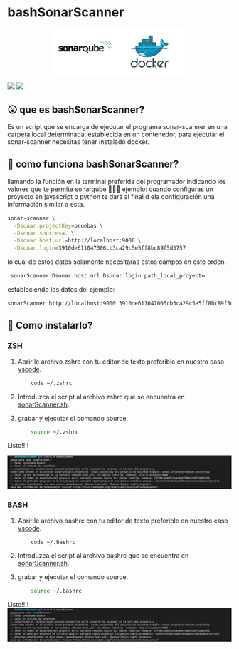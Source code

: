 # bashSonarScanner

<p align="center">
  <img width="300px" src="./imagenes/sonarDocker.png">
</p>

[![](https://vistr.dev/badge?repo=bogarin.bogarin&corners=square)](https://github.com/Elfocrash/vistr.dev)
[![](https://img.shields.io/badge/-@bogarin-%23181717?style=flat-square&logo=github)](https://github.com/bogarin)

## :open_mouth:  que es bashSonarScanner?

Es un script que se encarga de ejecutar el programa sonar-scanner en una carpeta local determinada, establecida en un contenedor, para ejecutar el sonar-scanner necesitas tener instalado docker.

## :thinking: como funciona bashSonarScanner?

llamando la función en la terminal preferida del programador indicando los valores que te permite sonarqube 🧑🏿‍💻 ejemplo:
cuando configuras un proyecto en javascript o python te dará al final d ela configuración una información similar a esta.

```bash
sonar-scanner \
  -Dsonar.projectKey=pruebas \
  -Dsonar.sources=. \
  -Dsonar.host.url=http://localhost:9000 \
  -Dsonar.login=3910de611047006cb3ca29c5e5ff8bc89f5d3757

```

lo cual de estos datos solamente necesitaras estos campos en este orden.

```bash
 sonarScanner Dsonar.host.url Dsonar.login path_local_proyecto

```

estableciendo los datos del ejemplo:

```bash
sonarScanner http://localhost:9000 3910de611047006cb3ca29c5e5ff8bc89f5d3757 /pathlocal/proyecto

```

## :mechanical_arm: Como instalarlo?

### [ZSH](https://github.com/ohmyzsh/ohmyzsh/wiki/Installing-ZSH)

1. Abrir le archivo zshrc con tu editor de texto preferible en nuestro caso [vscode](https://code.visualstudio.com/).

    ```bash
        code ~/.zshrc
    ```

2. Introduzca el script al archivo zshrc que se encuentra en [sonarScanner.sh](./sonarScanner.sh).
3. grabar y ejecutar el comando source.

    ```bash
        source ~/.zshrc
    ```

Listo!!!!
<!-- ![Alternate text](./imagenes/terminal1.png)-->
<p align="center"> 
  <img width="1800px" src="./imagenes/terminal1.png">
</p>


### BASH

1. Abrir le archivo bashrc con tu editor de texto preferible en nuestro caso [vscode](https://code.visualstudio.com/).

    ```bash
        code ~/.bashrc
    ```

2. Introduzca el script al archivo bashrc que se encuentra en [sonarScanner.sh](./sonarScanner.sh).
3. grabar y ejecutar el comando source.

    ```bash
        source ~/.bashrc
    ```

Listo!!!!
 ![Alternate text](./imagenes/terminal1.png)
